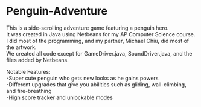 # Penguin-Adventure

This is a side-scrolling adventure game featuring a penguin hero.<br />
It was created in Java using Netbeans for my AP Computer Science course.<br />
I did most of the programming, and my partner, Michael Chiu, did most of the artwork.<br />
We created all code except for GameDriver.java, SoundDriver.java, and the files added by Netbeans.<br />

Notable Features:<br />
-Super cute penguin who gets new looks as he gains powers<br />
-Different upgrades that give you abilities such as gliding, wall-climbing, and fire-breathing<br />
-High score tracker and unlockable modes<br />



